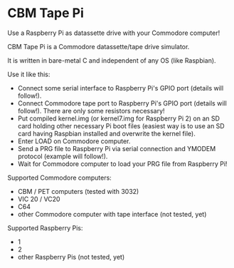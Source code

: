 # CBM Tape Pi
Use a Raspberry Pi as datassette drive with your Commodore computer!

CBM Tape Pi is a Commodore datassette/tape drive simulator.

It is written in bare-metal C and independent of any OS (like Raspbian).

Use it like this:
- Connect some serial interface to Raspberry Pi's GPIO port (details will follow!).
- Connect Commodore tape port to Raspberry Pi's GPIO port (details will follow!). There are only some resistors necessary!
- Put compiled kernel.img (or kernel7.img for Raspberry Pi 2) on an SD card holding other necessary Pi boot files (easiest way is to use an SD card having Raspbian installed and overwrite the kernel file).
- Enter LOAD on Commodore computer.
- Send a PRG file to Raspberry Pi via serial connection and YMODEM protocol (example will follow!).
- Wait for Commodore computer to load your PRG file from Raspberry Pi!

Supported Commodore computers:
- CBM / PET computers (tested with 3032)
- VIC 20 / VC20
- C64
- other Commodore computer with tape interface (not tested, yet)

Supported Raspberry Pis:
- 1
- 2
- other Raspberry Pis (not tested, yet)
